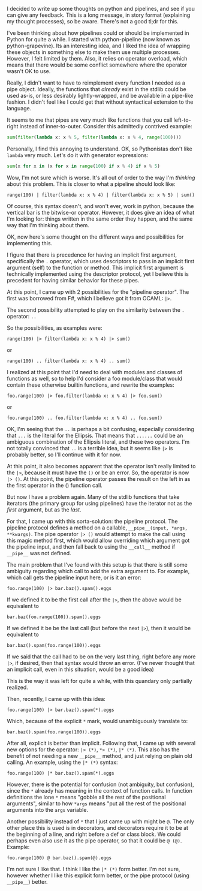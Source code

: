 I decided to write up some thoughts on python and pipelines, and see if you can give any feedback. This is a long message, in story format (explaining my thought processes), so be aware. There's not a good tl;dr for this.

I've been thinking about how pipelines could or should be implemented in Python for quite a while. I started with python-pipeline (now known as python-grapevine). Its an interesting idea, and I liked the idea of wrapping these objects in something else to make them use multiple processes. However, I felt limited by them. Also, it relies on operator overload, which means that there would be some conflict somewhere where the operator wasn't OK to use.

Really, I didn't want to have to reimplement every function I needed as a pipe object. Ideally, the functions that _already_ exist in the stdlib could be used as-is, or less desirably lightly-wrapped, and be available in a pipe-like fashion. I didn't feel like I could get that without syntactical extension to the language.

It seems to me that pipes are very much like functions that you call left-to-right instead of inner-to-outer. Consider this admittedly contrived example:

```python
sum(filter(lambda x: x % 5, filter(lambda x: x % 4, range(100))))
```

Personally, I find this annoying to understand. OK, so Pythonistas don't like ``lambda`` very much. Let's do it with generator expressions:

```python
sum(x for x in (x for x in range(100) if x % 4) if x % 5)
```

Wow, I'm not sure which is worse. It's all out of order to the way I'm _thinking_ about this problem. This is closer to what a pipeline should look like:

```
range(100) | filter(lambda x: x % 4) | filter(lambda x: x % 5) | sum()
```

Of course, this syntax doesn't, and won't ever, work in python, because the vertical bar is the bitwise-or operator. However, it does give an idea of what I'm looking for: things written in the same order they happen, and the same way that I'm thinking about them.

OK, now here's some thought on the different ways and possibilities for implementing this.

I figure that there is precedence for having an implicit first argument, specifically the ``.`` operator, which uses descriptors to pass in an implicit first argument (self) to the function or method. This implicit first argument is technically implemented using the descriptor protocol, yet I believe this is precedent for having similar behavior for these pipes.

At this point, I came up with 2 possibilities for the "pipeline operator". The first was borrowed from F#, which I believe got it from OCAML: ``|>``.

The second possibility attempted to play on the similarity between the ``.`` operator: ``..``

So the possibilities, as examples were:

```
range(100) |> filter(lambda x: x % 4) |> sum()
```

or

```
range(100) .. filter(lambda x: x % 4) .. sum()
```

I realized at this point that I'd need to deal with modules and classes of functions as well, so to help I'd consider a foo module/class that would contain these otherwise builtin functions, and rewrite the examples:

```
foo.range(100) |> foo.filter(lambda x: x % 4) |> foo.sum()
```

or

```
foo.range(100) .. foo.filter(lambda x: x % 4) .. foo.sum()
```

OK, I'm seeing that the ``..`` is perhaps a bit confusing, especially considering that ``...`` is the literal for the Ellipsis. That means that ``......`` could be an ambiguous combination of the Ellipsis literal, and these two operators. I'm not totally convinced that ``..`` is a terrible idea, but it seems like ``|>`` is probably better, so I'll continue with it for now.

At this point, it also becomes apparent that the operator isn't really limited to the ``|>``, because it must have the ``()`` or be an error. So, the operator is now ``|> ()``. At this point, the pipeline operator passes the result on the left in as the first operator in the () function call.

But now I have a problem again. Many of the stdlib functions that take iterators (the primary group for using pipelines) have the iterator not as the _first_ argument, but as the _last_.

For that, I came up with this sorta-solution: the pipeline protocol. The pipeline protocol defines a method on a callable, ``__pipe__(input, *args, **kwargs)``. The pipe operator ``|> ()`` would attempt to make the call using this magic method first, which would allow overriding which argument got the pipeline input, and then fall back to using the ``__call__`` method if ``__pipe__`` was not defined.

The main problem that I've found with this setup is that there is still some ambiguity regarding which call to add the extra argument to. For example, which call gets the pipeline input here, or is it an error:

```
foo.range(100) |> bar.baz().spam().eggs
```

If we defined it to be the first call after the ``|>``, then the above would be equivalent to

```
bar.baz(foo.range(100)).spam().eggs
```

If we defined it be be the last call (but before the next ``|>``), then it would be equivalent to

```
bar.baz().spam(foo.range(100)).eggs
```

If we said that the call had to be on the very last thing, right before any more ``|>``, if desired, then that syntax would throw an error. (I've never thought that an implicit call, even in this situation, would be a good idea)

This is the way it was left for quite a while, with this quandary only partially realized.

Then, recently, I came up with this idea:

```
foo.range(100) |> bar.baz().spam(*).eggs
```

Which, because of the explicit ``*`` mark, would unambiguously translate to:

```
bar.baz().spam(foo.range(100)).eggs
```

After all, explicit is better than implicit. Following that, I came up with several new options for the operator: ``|> (*)``, ``*> (*)``, ``|* (*)``. This also has the benefit of not needing a new ``__pipe__`` method, and just relying on plain old calling. An example, using the ``|* (*)`` syntax:

```
foo.range(100) |* bar.baz().spam(*).eggs
```

However, there is the potential for confusion (not ambiguity, but confusion), since the ``*`` already has meaning in the context of function calls. In function definitions the lone ``*`` means "gobble all the rest of the positional arguments", similar to how ``*args`` means "put all the rest of the positional arguments into the ``args`` variable.

Another possibility instead of ``*`` that I just came up with might be ``@``. The only other place this is used is in decorators, and decorators require it to be at the beginning of a line, and right before a def or class block. We could perhaps even also use it as the pipe operator, so that it could be ``@ (@)``. Example:

```
foo.range(100) @ bar.baz().spam(@).eggs
```

I'm not sure I like that. I think I like the ``|* (*)`` form better. I'm not sure, however whether I like this explicit form better, or the pipe protocol (using ``__pipe__``) better.
